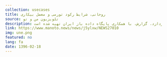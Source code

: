 ```yaml
---
collection: usecases
title: روحانی، شرایط رکود تورمی و معضل بیکاری
source: تلویزیون من و تو 
description: چهارمین گزارش از مجموعه گزارش‌های اتاق خبر من و تو درباره عملکرد چهارساله دولت روحانی. این گزارش، بر اساس آمار رسمی، به مقایسه چهار سال روحانی با احمدی‌نژاد در زمینه بیکاری می پردازد. گزارش، با همکاری پایگاه داده باز ایران تهیه شده است.
link: https://www.manoto.news/news/j5ylxw/NEWS27010
img: une.png
featured: no
lang: fa
date: 1396-02-18
---
```

